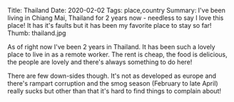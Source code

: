 Title: Thailand
Date: 2020-02-02
Tags: place,country
Summary: I've been living in Chiang Mai, Thailand for 2 years now - needless to say I love this place! It has it's faults but it has been my favorite place to stay so far!
Thumb: thailand.jpg

As of right now I've been 2 years in Thailand. It has been such a lovely place to live in as a remote worker. The rent is cheap, the food is delicious, the people are lovely and there's always something to do here!

There are few down-sides though. It's not as developed as europe and there's rampart corruption and the smog season (February to late April) really sucks but other than that it's hard to find things to complain about!

